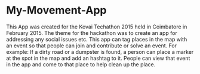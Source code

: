 # My-Movement-App

This App was created for the Kovai Techathon 2015 held in Coimbatore in February 2015.
The theme for the hackathon was to create an app for addressing any social issues etc.
This app can tag places in the map with an event so that people can join and contribute or solve an event.
For example: If a dirty road or a dumpster is found, a person can place a marker at the spot in the map and add an hashtag to it. People can view that event in the app and come to that place to help clean up the place.
